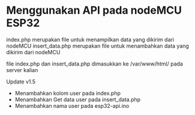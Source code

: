 # Menggunakan API pada nodeMCU ESP32
index.php merupakan file untuk menampilkan data yang dikirim dari nodeMCU
insert_data.php merupakan file untuk menambahkan data yang dikirim dari nodeMCU

file index.php dan insert_data.php dimasukkan ke /var/www/html/ pada server kalian

Update v1.5
- Menambahkan kolom user pada index.php
- Menambahkan Get data user pada insert_data.php
- Menambahkan nama user pada esp32-api.ino
